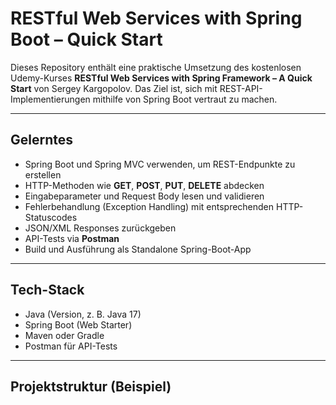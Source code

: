 # RESTful Web Services with Spring Boot – Quick Start

Dieses Repository enthält eine praktische Umsetzung des kostenlosen Udemy-Kurses
**RESTful Web Services with Spring Framework – A Quick Start** von Sergey Kargopolov.
Das Ziel ist, sich mit REST-API-Implementierungen mithilfe von Spring Boot vertraut zu machen.

---

##  Gelerntes

- Spring Boot und Spring MVC verwenden, um REST-Endpunkte zu erstellen
- HTTP-Methoden wie **GET**, **POST**, **PUT**, **DELETE** abdecken
- Eingabeparameter und Request Body lesen und validieren
- Fehlerbehandlung (Exception Handling) mit entsprechenden HTTP-Statuscodes
- JSON/XML Responses zurückgeben
- API-Tests via **Postman**
- Build und Ausführung als Standalone Spring-Boot-App

---

##  Tech-Stack

- Java (Version, z. B. Java 17)
- Spring Boot (Web Starter)
- Maven oder Gradle
- Postman für API-Tests

---

##  Projektstruktur (Beispiel)

